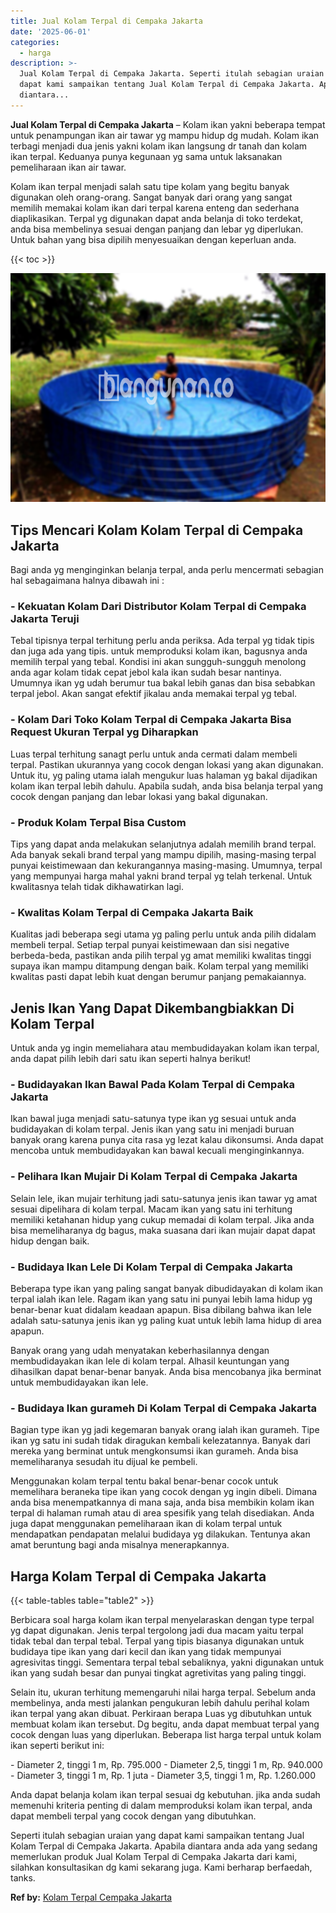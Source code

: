 ```yaml
---
title: Jual Kolam Terpal di Cempaka Jakarta
date: '2025-06-01'
categories:
  - harga
description: >-
  Jual Kolam Terpal di Cempaka Jakarta. Seperti itulah sebagian uraian yang
  dapat kami sampaikan tentang Jual Kolam Terpal di Cempaka Jakarta. Apabila
  diantara...
---
```


**Jual Kolam Terpal di Cempaka Jakarta** – Kolam ikan yakni beberapa tempat untuk penampungan ikan air tawar yg mampu hidup dg mudah. Kolam ikan terbagi menjadi dua jenis yakni kolam ikan langsung dr tanah dan kolam ikan terpal. Keduanya punya kegunaan yg sama untuk laksanakan pemeliharaan ikan air tawar.

Kolam ikan terpal menjadi salah satu tipe kolam yang begitu banyak digunakan oleh orang-orang. Sangat banyak dari orang yang sangat memilih memakai kolam ikan dari terpal karena enteng dan sederhana diaplikasikan. Terpal yg digunakan dapat anda belanja di toko terdekat, anda bisa membelinya sesuai dengan panjang dan lebar yg diperlukan. Untuk bahan yang bisa dipilih menyesuaikan dengan keperluan anda.

{{< toc >}}

![Jual Kolam Terpal di Cempaka Jakarta](/images/jual-kolam-terpal-40.png)

## Tips Mencari Kolam Kolam Terpal di Cempaka Jakarta

Bagi anda yg menginginkan belanja terpal, anda perlu mencermati sebagian hal sebagaimana halnya dibawah ini :

### \- Kekuatan Kolam Dari Distributor Kolam Terpal di Cempaka Jakarta Teruji

Tebal tipisnya terpal terhitung perlu anda periksa. Ada terpal yg tidak tipis dan juga ada yang tipis. untuk memproduksi kolam ikan, bagusnya anda memilih terpal yang tebal. Kondisi ini akan sungguh-sungguh menolong anda agar kolam tidak cepat jebol kala ikan sudah besar nantinya. Umumnya ikan yg udah berumur tua bakal lebih ganas dan bisa sebabkan terpal jebol. Akan sangat efektif jikalau anda memakai terpal yg tebal.

### \- Kolam Dari Toko Kolam Terpal di Cempaka Jakarta Bisa Request Ukuran Terpal yg Diharapkan

Luas terpal terhitung sanagt perlu untuk anda cermati dalam membeli terpal. Pastikan ukurannya yang cocok dengan lokasi yang akan digunakan. Untuk itu, yg paling utama ialah mengukur luas halaman yg bakal dijadikan kolam ikan terpal lebih dahulu. Apabila sudah, anda bisa belanja terpal yang cocok dengan panjang dan lebar lokasi yang bakal digunakan.

### \- Produk Kolam Terpal Bisa Custom

Tips yang dapat anda melakukan selanjutnya adalah memilih brand terpal. Ada banyak sekali brand terpal yang mampu dipilih, masing-masing terpal punyai keistimewaan dan kekurangannya masing-masing. Umumnya, terpal yang mempunyai harga mahal yakni brand terpal yg telah terkenal. Untuk kwalitasnya telah tidak dikhawatirkan lagi.

### \- Kwalitas Kolam Terpal di Cempaka Jakarta Baik

Kualitas jadi beberapa segi utama yg paling perlu untuk anda pilih didalam membeli terpal. Setiap terpal punyai keistimewaan dan sisi negative berbeda-beda, pastikan anda pilih terpal yg amat memiliki kwalitas tinggi supaya ikan mampu ditampung dengan baik. Kolam terpal yang memiliki kwalitas pasti dapat lebih kuat dengan berumur panjang pemakaiannya.

## Jenis Ikan Yang Dapat Dikembangbiakkan Di Kolam Terpal

Untuk anda yg ingin memeliahara atau membudidayakan kolam ikan terpal, anda dapat pilih lebih dari satu ikan seperti halnya berikut!

### \- Budidayakan Ikan Bawal Pada Kolam Terpal di Cempaka Jakarta

Ikan bawal juga menjadi satu-satunya type ikan yg sesuai untuk anda budidayakan di kolam terpal. Jenis ikan yang satu ini menjadi buruan banyak orang karena punya cita rasa yg lezat kalau dikonsumsi. Anda dapat mencoba untuk membudidayakan kan bawal kecuali menginginkannya.

### \- Pelihara Ikan Mujair Di Kolam Terpal di Cempaka Jakarta

Selain lele, ikan mujair terhitung jadi satu-satunya jenis ikan tawar yg amat sesuai dipelihara di kolam terpal. Macam ikan yang satu ini terhitung memiliki ketahanan hidup yang cukup memadai di kolam terpal. Jika anda bisa memeliharanya dg bagus, maka suasana dari ikan mujair dapat dapat hidup dengan baik.

### \- Budidaya Ikan Lele Di Kolam Terpal di Cempaka Jakarta

Beberapa type ikan yang paling sangat banyak dibudidayakan di kolam ikan terpal ialah ikan lele. Ragam ikan yang satu ini punyai lebih lama hidup yg benar-benar kuat didalam keadaan apapun. Bisa dibilang bahwa ikan lele adalah satu-satunya jenis ikan yg paling kuat untuk lebih lama hidup di area apapun.

Banyak orang yang udah menyatakan keberhasilannya dengan membudidayakan ikan lele di kolam terpal. Alhasil keuntungan yang dihasilkan dapat benar-benar banyak. Anda bisa mencobanya jika berminat untuk membudidayakan ikan lele.

### \- Budidaya Ikan gurameh Di Kolam Terpal di Cempaka Jakarta

Bagian type ikan yg jadi kegemaran banyak orang ialah ikan gurameh. Tipe ikan yg satu ini sudah tidak diragukan kembali kelezatannya. Banyak dari mereka yang berminat untuk mengkonsumsi ikan gurameh. Anda bisa memeliharanya sesudah itu dijual ke pembeli.

Menggunakan kolam terpal tentu bakal benar-benar cocok untuk memelihara beraneka tipe ikan yang cocok dengan yg ingin dibeli. Dimana anda bisa menempatkannya di mana saja, anda bisa membikin kolam ikan terpal di halaman rumah atau di area spesifik yang telah disediakan. Anda juga dapat menggunakan pemeliharaan ikan di kolam terpal untuk mendapatkan pendapatan melalui budidaya yg dilakukan. Tentunya akan amat beruntung bagi anda misalnya menerapkannya.

## Harga Kolam Terpal di Cempaka Jakarta

{{< table-tables table="table2" >}}

Berbicara soal harga kolam ikan terpal menyelaraskan dengan type terpal yg dapat digunakan. Jenis terpal tergolong jadi dua macam yaitu terpal tidak tebal dan terpal tebal. Terpal yang tipis biasanya digunakan untuk budidaya tipe ikan yang dari kecil dan ikan yang tidak mempunyai agresivitas tinggi. Sementara terpal tebal sebaliknya, yakni digunakan untuk ikan yang sudah besar dan punyai tingkat agretivitas yang paling tinggi.

Selain itu, ukuran terhitung memengaruhi nilai harga terpal. Sebelum anda membelinya, anda mesti jalankan pengukuran lebih dahulu perihal kolam ikan terpal yang akan dibuat. Perkiraan berapa Luas yg dibutuhkan untuk membuat kolam ikan tersebut. Dg begitu, anda dapat membuat terpal yang cocok dengan luas yang diperlukan. Beberapa list harga terpal untuk kolam ikan seperti berikut ini:

\- Diameter 2, tinggi 1 m, Rp. 795.000 - Diameter 2,5, tinggi 1 m, Rp. 940.000 - Diameter 3, tinggi 1 m, Rp. 1 juta - Diameter 3,5, tinggi 1 m, Rp. 1.260.000

Anda dapat belanja kolam ikan terpal sesuai dg kebutuhan. jika anda sudah memenuhi kriteria penting di dalam memproduksi kolam ikan terpal, anda dapat membeli terpal yang cocok dengan yang dibutuhkan.

Seperti itulah sebagian uraian yang dapat kami sampaikan tentang Jual Kolam Terpal di Cempaka Jakarta. Apabila diantara anda ada yang sedang memerlukan produk Jual Kolam Terpal di Cempaka Jakarta dari kami, silahkan konsultasikan dg kami sekarang juga. Kami berharap berfaedah, tanks.

**Ref by:** [Kolam Terpal Cempaka Jakarta](https://id.wikipedia.org/wiki/Kolam)
